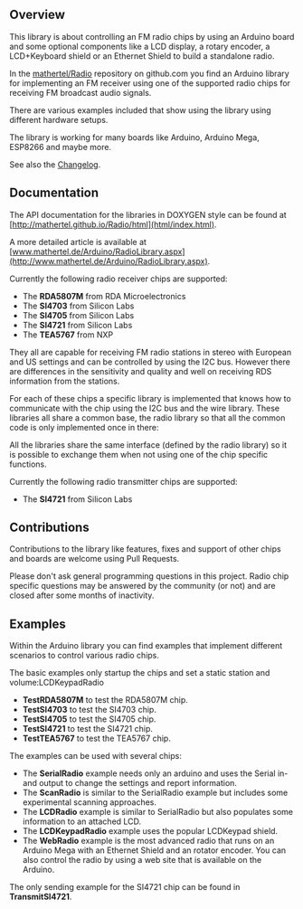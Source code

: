 ## Overview

This library is about controlling an FM radio chips by using an Arduino board and some optional components like a LCD display, a rotary encoder, a LCD+Keyboard shield or an Ethernet Shield to build a standalone radio.

In the [mathertel/Radio](https://github.com/mathertel/Radio) repository on github.com you find an Arduino library for implementing an FM receiver using one of the supported radio chips for receiving FM broadcast audio signals.

There are various examples included that show using the library using different hardware setups.

The library is working for many boards like Arduino, Arduino Mega, ESP8266 and maybe more.

See also the [Changelog](CHANGELOG.md).

## Documentation

The API documentation for the libraries in DOXYGEN style can be found at [http://mathertel.github.io/Radio/html](html/index.html).

A more detailed article is available at [www.mathertel.de/Arduino/RadioLibrary.aspx](http://www.mathertel.de/Arduino/RadioLibrary.aspx).

Currently the following radio receiver chips are supported:

* The **RDA5807M** from RDA Microelectronics
* The **SI4703** from Silicon Labs
* The **SI4705** from Silicon Labs
* The **SI4721** from Silicon Labs
* The **TEA5767** from NXP

They all are capable for receiving FM radio stations in stereo with European and US settings and can be controlled by using the I2C bus. However there are differences in the sensitivity and quality and well on receiving RDS information from the stations.

For each of these chips a specific library is implemented that knows how to communicate with the chip using the I2C bus and the wire library. These libraries all share a common base, the radio library so that all the common code is only implemented once in there:

All the libraries share the same interface (defined by the radio library) so it is possible to exchange them when not using one of the chip specific functions.

Currently the following radio transmitter chips are supported:

* The **SI4721** from Silicon Labs


## Contributions

Contributions to the library like features, fixes and support of other chips and boards are welcome using Pull Requests.

Please don't ask general programming questions in this project. Radio chip specific questions may be answered by the community (or not) and are closed after some months of inactivity.

## Examples

Within the Arduino library you can find examples that implement different scenarios to control various radio chips.

The basic examples only startup the chips and set a static station and volume:LCDKeypadRadio
* **TestRDA5807M** to test the RDA5807M chip. 
* **TestSI4703** to test the SI4703 chip.
* **TestSI4705** to test the SI4705 chip.
* **TestSI4721** to test the SI4721 chip.
* **TestTEA5767** to test the TEA5767 chip.

The examples can be used with several chips:

* The **SerialRadio** example needs only an arduino and uses the Serial in- and output to change the settings and report information.
* The **ScanRadio** is similar to the SerialRadio example but includes some experimental scanning approaches.
* The **LCDRadio** example is similar to SerialRadio but also populates some information to an attached LCD.
* The **LCDKeypadRadio** example uses the popular LCDKeypad shield.
* The **WebRadio** example is the most advanced radio that runs on an Arduino Mega with an Ethernet Shield and an rotator encoder. You can also control the radio by using a web site that is available on the Arduino.

The only sending example for the SI4721 chip can be found in **TransmitSI4721**.


